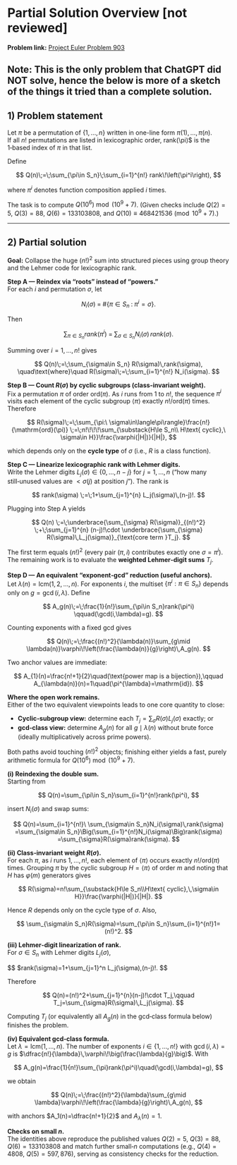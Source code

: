 #  Partial Solution Overview [not reviewed]

**Problem link:** [Project Euler Problem 903](https://projecteuler.net/problem=903)  

**Note**: This is the only problem that ChatGPT did **NOT** solve, hence the below is more of a sketch of the things it tried than a complete solution.
---

## 1) Problem statement

Let $\pi$ be a permutation of $\{1,\dots,n\}$ written in one-line form $\pi(1),\dots,\pi(n)$.  
If all $n!$ permutations are listed in lexicographic order, rank(\pi)$ is the 1‑based index of $\pi$ in that list.

Define

$$
Q(n)\;=\;\sum_{\pi\in S_n}\;\sum_{i=1}^{n!} rank\!\left(\pi^i\right),
$$

where $\pi^i$ denotes function composition applied $i$ times.

The task is to compute $Q(10^6) \bmod (10^9+7)$. (Given checks include $Q(2)=5$, $Q(3)=88$, $Q(6)=133103808$, and $Q(10)\equiv 468421536 \pmod{10^9+7}$.)

---

## 2) Partial solution

**Goal:** Collapse the huge $(n!)^2$ sum into structured pieces using group theory and the Lehmer code for lexicographic rank.

**Step A — Reindex via “roots” instead of “powers.”**  
For each $i$ and permutation $\sigma$, let

$$
N_i(\sigma) \;=\; \#\{\pi\in S_n \;:\; \pi^i=\sigma\}.
$$

Then

$$
\sum_{\pi\in S_n}rank(\pi^i)
\;=\;\sum_{\sigma\in S_n} N_i(\sigma)\,rank(\sigma).
$$

Summing over $i=1,\dots,n!$ gives

$$
Q(n)\;=\;\sum_{\sigma\in S_n} R(\sigma)\,rank(\sigma),
\quad\text{where}\quad
R(\sigma)\;=\;\sum_{i=1}^{n!} N_i(\sigma).
$$

**Step B — Count $R(\sigma)$ by cyclic subgroups (class‑invariant weight).**  
Fix a permutation $\pi$ of order $\mathrm{ord}(\pi)$. As $i$ runs from $1$ to $n!$, the sequence $\pi^i$ visits each element of the cyclic subgroup $\langle\pi\rangle$ exactly $n!/\mathrm{ord}(\pi)$ times. Therefore

$$
R(\sigma)\;=\;\sum_{\pi:\ \sigma\in\langle\pi\rangle}\frac{n!}{\mathrm{ord}(\pi)}
\;=\;n!\!\!\!\sum_{\substack{H\le S_n\\ H\text{ cyclic},\ \sigma\in H}}\frac{\varphi(|H|)}{|H|},
$$

which depends only on the **cycle type** of $\sigma$ (i.e., $R$ is a class function).

**Step C — Linearize lexicographic rank with Lehmer digits.**  
Write the Lehmer digits $L_j(\sigma)\in\{0,\dots,n-j\}$ for $j=1,\dots,n$ (“how many still‑unused values are $<\sigma(j)$ at position $j$”). The rank is

$$
rank(\sigma)
\;=\;1+\sum_{j=1}^{n} L_j(\sigma)\,(n-j)!.
$$

Plugging into Step A yields

$$
Q(n)
\;=\;\underbrace{\sum_{\sigma} R(\sigma)}_{(n!)^2}
\;+\;\sum_{j=1}^{n} (n-j)!\cdot
\underbrace{\sum_{\sigma} R(\sigma)\,L_j(\sigma)}_{\text{core term }T_j}.
$$

The first term equals $(n!)^2$ (every pair $(\pi,i)$ contributes exactly one $\sigma=\pi^i$).
The remaining work is to evaluate the **weighted Lehmer‑digit sums** $T_j$.

**Step D — An equivalent “exponent‑gcd” reduction (useful anchors).**  
Let $\lambda(n)=\mathrm{lcm}(1,2,\dots,n)$. For exponents $i$, the multiset $\{\pi^i:\pi\in S_n\}$ depends only on $g=\gcd(i,\lambda)$. Define

$$
A_g(n)\;=\;\frac{1}{n!}\sum_{\pi\in S_n}rank(\pi^i)
\qquad(\gcd(i,\lambda)=g).
$$

Counting exponents with a fixed gcd gives

$$
Q(n)\;=\;\frac{(n!)^2}{\lambda(n)}\sum_{g\mid \lambda(n)}\varphi\!\left(\frac{\lambda(n)}{g}\right)\,A_g(n).
$$

Two anchor values are immediate:

$$
A_{1}(n)=\frac{n!+1}{2}\quad(\text{power map is a bijection}),\qquad
A_{\lambda(n)}(n)=1\quad(\pi^{\lambda}=\mathrm{id}).
$$

**Where the open work remains.**  
Either of the two equivalent viewpoints leads to one core quantity to close:
- **Cyclic‑subgroup view:** determine each $T_j=\sum_{\sigma}R(\sigma)L_j(\sigma)$ exactly; or
- **gcd‑class view:** determine $A_g(n)$ for all $g\mid\lambda(n)$ without brute force (ideally multiplicatively across prime powers).

Both paths avoid touching $(n!)^2$ objects; finishing either yields a fast, purely arithmetic formula for $Q(10^6)\bmod (10^9+7)$.

**(i) Reindexing the double sum.**  
Starting from

$$
Q(n)=\sum_{\pi\in S_n}\sum_{i=1}^{n!}rank(\pi^i),
$$

insert $N_i(\sigma)$ and swap sums:

$$
Q(n)=\sum_{i=1}^{n!}\ \sum_{\sigma\in S_n}N_i(\sigma)\,rank(\sigma)
=\sum_{\sigma\in S_n}\Big(\sum_{i=1}^{n!}N_i(\sigma)\Big)rank(\sigma)
=\sum_{\sigma}R(\sigma)rank(\sigma).
$$

**(ii) Class‑invariant weight $R(\sigma)$.**  
For each $\pi$, as $i$ runs $1,\dots,n!$, each element of $\langle\pi\rangle$ occurs exactly $n!/\mathrm{ord}(\pi)$ times. Grouping $\pi$ by the cyclic subgroup $H=\langle\pi\rangle$ of order $m$ and noting that $H$ has $\varphi(m)$ generators gives

$$
R(\sigma)=n!\sum_{\substack{H\le S_n\\H\text{ cyclic},\,\sigma\in H}}\frac{\varphi(|H|)}{|H|}.
$$

Hence $R$ depends only on the cycle type of $\sigma$. Also,

$$
\sum_{\sigma\in S_n}R(\sigma)=\sum_{\pi\in S_n}\sum_{i=1}^{n!}1=(n!)^2.
$$

**(iii) Lehmer‑digit linearization of rank.**  
For $\sigma\in S_n$ with Lehmer digits $L_j(\sigma)$,

$$
$rank(\sigma)=1+\sum_{j=1}^n L_j(\sigma)\,(n-j)!.
$$

Therefore

$$
Q(n)=(n!)^2+\sum_{j=1}^{n}(n-j)!\cdot T_j,\qquad
T_j=\sum_{\sigma}R(\sigma)\,L_j(\sigma).
$$

Computing $T_j$ (or equivalently all $A_g(n)$ in the gcd‑class formula below) finishes the problem.

**(iv) Equivalent gcd‑class formula.**  
Let $\lambda=\mathrm{lcm}(1,\dots,n)$. The number of exponents $i\in\{1,\dots,n!\}$ with $\gcd(i,\lambda)=g$ is $\dfrac{n!}{\lambda}\,\varphi\!\big(\frac{\lambda}{g}\big)$. With

$$
A_g(n)=\frac{1}{n!}\sum_{\pi}rank(\pi^i)\quad(\gcd(i,\lambda)=g),
$$

we obtain

$$
Q(n)\;=\;\frac{(n!)^2}{\lambda}\sum_{g\mid \lambda}\varphi\!\left(\frac{\lambda}{g}\right)\,A_g(n),
$$

with anchors $A_1(n)=\dfrac{n!+1}{2}$ and $A_{\lambda}(n)=1$.

**Checks on small $n$.**  
The identities above reproduce the published values $Q(2)=5$, $Q(3)=88$, $Q(6)=133103808$ and match further small‑$n$ computations (e.g., $Q(4)=4808$, $Q(5)=597{,}876$), serving as consistency checks for the reduction.

